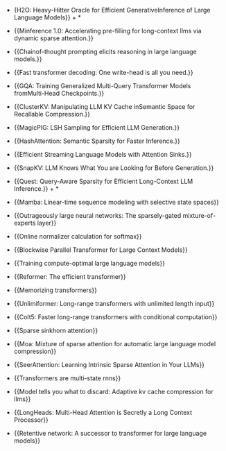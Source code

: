 - {H2O: Heavy-Hitter Oracle for Efficient GenerativeInference of Large Language Models}} + *

- {{Minference 1.0: Accelerating pre-filling for long-context llms via dynamic sparse attention.}}

- {{Chainof-thought prompting elicits reasoning in large language models.}}

- {{Fast transformer decoding: One write-head is all you need.}}

- {{GQA: Training Generalized Multi-Query Transformer Models fromMulti-Head Checkpoints.}}

- {{ClusterKV: Manipulating LLM KV Cache inSemantic Space for Recallable Compression.}}

- {{MagicPIG: LSH Sampling for Efficient LLM Generation.}}

- {{HashAttention: Semantic Sparsity for Faster Inference.}}

- {{Efficient Streaming Language Models with Attention Sinks.}}

- {{SnapKV: LLM Knows What You are Looking for Before Generation.}}

- {{Quest: Query-Aware Sparsity for Efficient Long-Context LLM Inference.}} + *

- {{Mamba: Linear-time sequence modeling with selective state spaces}}

- {{Outrageously large neural networks: The sparsely-gated mixture-of-experts layer}}

- {{Online normalizer calculation for softmax}}

- {{Blockwise Parallel Transformer for Large Context Models}}

- {{Training compute-optimal large language models}}

- {{Reformer: The efficient transformer}}

- {{Memorizing transformers}}

- {{Unlimiformer: Long-range transformers with unlimited length input}}

- {{Colt5: Faster long-range transformers with conditional computation}}

- {{Sparse sinkhorn attention}}

- {{Moa: Mixture of sparse attention for automatic large language model compression}}

- {{SeerAttention: Learning Intrinsic Sparse Attention in Your LLMs}}

- {{Transformers are multi-state rnns}}

- {{Model tells you what to discard: Adaptive kv cache compression for llms}}

- {{LongHeads: Multi-Head Attention is Secretly a Long Context Processor}}

- {{Retentive network: A successor to transformer for large language models}}
